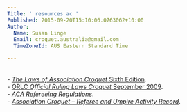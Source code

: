 ```yaml
---
Title: ' resources ac '
Published: 2015-09-20T15:10:06.0763062+10:00
Author:
  Name: Susan Linge
  Email: croquet.australia@gmail.com
  TimeZoneId: AUS Eastern Standard Time

---
```

<br/>- [*The Laws of Association Croquet* Sixth Edition](/aca-refereeing-regulations-april-2015.pdf).
<br/>- [ORLC *Official Ruling Laws Croquet* September 2009](/orlc-september-2009.pdf).
<br/>- [*ACA Refereeing Regulations*](/aca-refereeing-regulations-april-2015.pdf).
<br/>- [*Association Croquet – Referee and Umpire Activity Record*](/referee-umpire-activity-record-version-4.pdf).